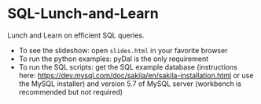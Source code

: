 # SQL-Lunch-and-Learn
Lunch and Learn on efficient SQL queries. 

- To see the slideshow: open `slides.html` in your favorite browser
- To run the python examples: pyDal is the only requirement
- To run the SQL scripts: get the SQL example database  (instructions here: https://dev.mysql.com/doc/sakila/en/sakila-installation.html or use the MySQL installer) and version 5.7 of MySQL server (workbench is recommended but not required)
